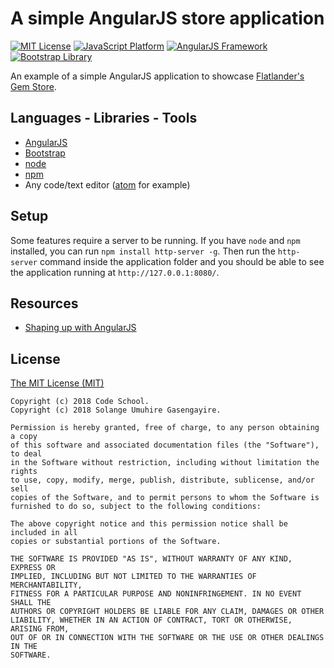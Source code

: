 # A simple AngularJS store application

[![MIT License](https://img.shields.io/badge/license-MIT%20License-green.svg)](https://github.com/SolangeUG/restful-microservices/blob/master/LICENSE)
[![JavaScript Platform](https://img.shields.io/badge/platform-JavaScript-F4D03F.svg)](https://www.javascript.com/)
[![AngularJS Framework](https://img.shields.io/badge/framework-AngularJS-DD0031.svg)](https://angular.io/)
[![Bootstrap Library](https://img.shields.io/badge/library-Bootstrap-8E44AD.svg)](http://getbootstrap.com/)



An example of a simple AngularJS application to showcase [Flatlander's Gem Store](http://campus.codeschool.com/courses/shaping-up-with-angularjs).



## Languages - Libraries - Tools

- [AngularJS](https://angularjs.org/)
- [Bootstrap](http://getbootstrap.com/docs/4.0/getting-started/download/)
- [node](https://nodejs.org/en/)
- [npm](https://www.npmjs.com/get-npm)
- Any code/text editor ([atom](https://atom.io/) for example)

## Setup

Some features require a server to be running. If you have `node` and `npm` installed, you can run `npm install http-server -g`. Then run the `http-server` command inside the application folder and you should be able to see the application running at `http://127.0.0.1:8080/`.


## Resources

- [Shaping up with AngularJS](http://campus.codeschool.com/courses/shaping-up-with-angularjs)



## License

[The MIT License (MIT)](https://opensource.org/licenses/MIT)

````
Copyright (c) 2018 Code School.
Copyright (c) 2018 Solange Umuhire Gasengayire.

Permission is hereby granted, free of charge, to any person obtaining a copy
of this software and associated documentation files (the "Software"), to deal
in the Software without restriction, including without limitation the rights
to use, copy, modify, merge, publish, distribute, sublicense, and/or sell
copies of the Software, and to permit persons to whom the Software is
furnished to do so, subject to the following conditions:

The above copyright notice and this permission notice shall be included in all
copies or substantial portions of the Software.

THE SOFTWARE IS PROVIDED "AS IS", WITHOUT WARRANTY OF ANY KIND, EXPRESS OR
IMPLIED, INCLUDING BUT NOT LIMITED TO THE WARRANTIES OF MERCHANTABILITY,
FITNESS FOR A PARTICULAR PURPOSE AND NONINFRINGEMENT. IN NO EVENT SHALL THE
AUTHORS OR COPYRIGHT HOLDERS BE LIABLE FOR ANY CLAIM, DAMAGES OR OTHER
LIABILITY, WHETHER IN AN ACTION OF CONTRACT, TORT OR OTHERWISE, ARISING FROM,
OUT OF OR IN CONNECTION WITH THE SOFTWARE OR THE USE OR OTHER DEALINGS IN THE
SOFTWARE.

````
